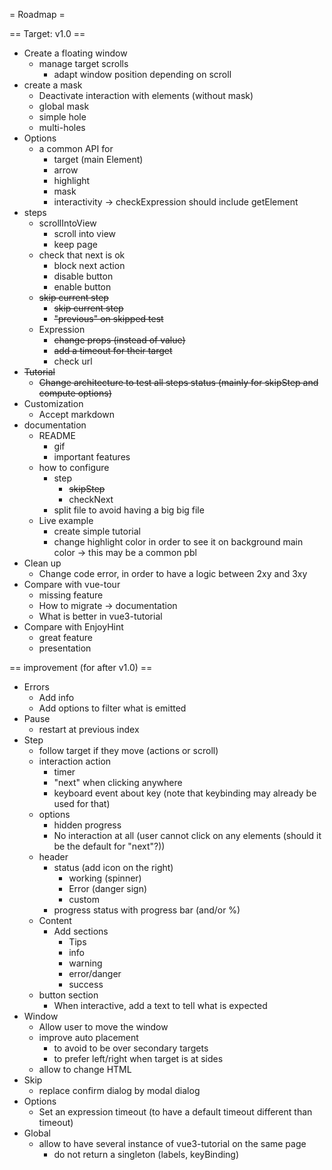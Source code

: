 = Roadmap =

== Target: v1.0 ==

* Create a floating window
    * manage target scrolls
        * adapt window position depending on scroll
* create a mask
    * Deactivate interaction with elements (without mask)
    * global mask
    * simple hole
    * multi-holes
* Options
    * a common API for
        * target (main Element)
        * arrow
        * highlight
        * mask
        * interactivity
        → checkExpression should include getElement
* steps
    * scrollIntoView
        * scroll into view
        * keep page
    * check that next is ok
        * block next action
        * disable button
        * enable button
    * ~~skip current step~~
        * ~~skip current step~~
        * ~~"previous" on skipped test~~
    * Expression
        * ~~change props (instead of value)~~
        * ~~add a timeout for their target~~
        * check url
* ~~Tutorial~~
    * ~~Change architecture to test all steps status (mainly for skipStep and compute options)~~
* Customization
    * Accept markdown
* documentation
    * README
        * gif
        * important features
    * how to configure
        * step
            * ~~skipStep~~
            * checkNext
        * split file to avoid having a big big file
    * Live example
        * create simple tutorial
        * change highlight color in order to see it on background main color
            → this may be a common pbl
* Clean up
    * Change code error, in order to have a logic between 2xy and 3xy
* Compare with vue-tour
    * missing feature
    * How to migrate → documentation
    * What is better in vue3-tutorial
* Compare with EnjoyHint
    * great feature
    * presentation

== improvement (for after v1.0) ==

* Errors
    * Add info
    * Add options to filter what is emitted
* Pause
    * restart at previous index
* Step
    * follow target if they move (actions or scroll)
    * interaction action
        * timer
        * "next" when clicking anywhere
        * keyboard event about key (note that keybinding may already be used for that)
    * options
        * hidden progress
        * No interaction at all (user cannot click on any elements (should it be the default for "next"?))
    * header
        * status (add icon on the right)
            * working (spinner)
            * Error (danger sign)
            * custom
        * progress status with progress bar (and/or %)
    * Content
        * Add sections
            * Tips
            * info
            * warning
            * error/danger
            * success
    * button section
        * When interactive, add a text to tell what is expected
* Window
    * Allow user to move the window
    * improve auto placement
        * to avoid to be over secondary targets
        * to prefer left/right when target is at sides
    * allow to change HTML
* Skip
    * replace confirm dialog by modal dialog
* Options
    * Set an expression timeout (to have a default timeout different than timeout)
* Global
    * allow to have several instance of vue3-tutorial on the same page
        * do not return a singleton (labels, keyBinding)
